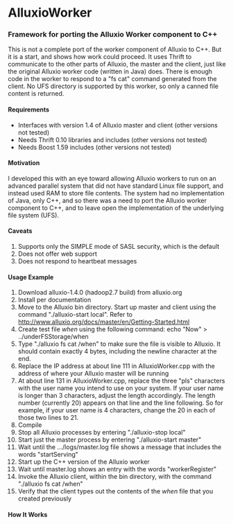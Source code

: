 # AlluxioWorker
### Framework for porting the Alluxio Worker component to C++
This is not a complete port of the worker component of Alluxio to C++.  But it is a start, and shows how work could proceed.  It uses Thrift to communicate to the other parts of Alluxio, the master and the client, just like the original Alluxio worker code (written in Java) does.  There is enough code in the worker to respond to a "fs cat" command generated from the client.  No UFS directory is supported by this worker, so only a canned file content is returned.
#### Requirements
* Interfaces with version 1.4 of Alluxio master and client (other versions not tested)
* Needs Thrift 0.10 libraries and includes (other versions not tested)
* Needs Boost 1.59 includes (other versions not tested)
#### Motivation
I developed this with an eye toward allowing Alluxio workers to run on an advanced parallel system that did not have standard Linux file support, and instead used RAM to store file contents.  The system had no implementation of Java, only C++, and so there was a need to port the Alluxio worker component to C++, and to leave open the implementation of the underlying file system (UFS).
#### Caveats
1.  Supports only the SIMPLE mode of SASL security, which is the default
1.  Does not offer web support
1.  Does not respond to heartbeat messages
#### Usage Example
1.  Download alluxio-1.4.0 (hadoop2.7 build) from alluxio.org
1.  Install per documentation
1.  Move to the Alluxio bin directory.  Start up master and client using the command "./alluxio-start local".  Refer to http://www.alluxio.org/docs/master/en/Getting-Started.html
1.  Create test file *when* using the following command:  echo "Now" > ../underFSStorage/when
1.  Type "./alluxio fs cat /when" to make sure the file is visible to Alluxio.  It should contain exactly 4 bytes, including the newline character at the end.
1.  Replace the IP address at about line 111 in AlluxioWorker.cpp with the address of where your Alluxio master will be running
1.  At about line 131 in AlluxioWorker.cpp, replace the three "pls" characters with the user name you intend to use on your system.  If your user name is longer than 3 characters, adjust the length accordingly.  The length number (currently 20) appears on that line and the line following.  So for example, if your user name is 4 characters, change the 20 in each of those two lines to 21.
1.  Compile
1.  Stop all Alluxio processes by entering "./alluxio-stop local"
1.  Start just the master process by entering "./alluxio-start master"
1.  Wait until the .../logs/master.log file shows a message that includes the words "startServing"
1.  Start up the C++ version of the Alluxio worker
1.  Wait until master.log shows an entry with the words "workerRegister"
1.  Invoke the Alluxio client, within the bin directory, with the command "./alluxio fs cat /when"
1.  Verify that the client types out the contents of the *when* file that you created previously
#### How It Works

